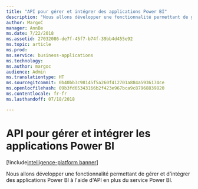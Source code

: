 ```yaml
---
title: "API pour gérer et intégrer des applications Power BI"
description: "Nous allons développer une fonctionnalité permettant de gérer et d'intégrer des applications Power BI à l'aide d'API en plus du service Power BI."
author: MargoC
manager: AnnBe
ms.date: 7/22/2018
ms.assetid: 27032086-de7f-45f7-b74f-39bb4d455e92
ms.topic: article
ms.prod: 
ms.service: business-applications
ms.technology: 
ms.author: margoc
audience: Admin
ms.translationtype: HT
ms.sourcegitcommit: 0b40bb3c98145f5a260f412701a884a5936174ce
ms.openlocfilehash: 09b3fd65343166b2f423e967bca9c87968839820
ms.contentlocale: fr-fr
ms.lasthandoff: 07/18/2018

---
```

# <a name="apis-to-manage-and-embed-power-bi-apps"></a>API pour gérer et intégrer les applications Power BI

[!include[intelligence-platform banner](../../includes/intelligence-platform.md)]




Nous allons développer une fonctionnalité permettant de gérer et d'intégrer des applications Power BI à l'aide d'API en plus du service Power BI.

